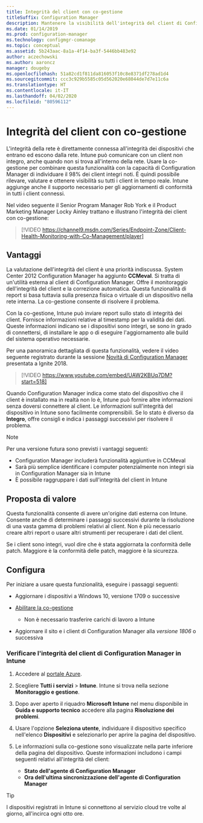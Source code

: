 ```yaml
---
title: Integrità del client con co-gestione
titleSuffix: Configuration Manager
description: Mantenere la visibilità dell'integrità del client di Configuration Manager da Intune nel portale di Azure
ms.date: 01/14/2019
ms.prod: configuration-manager
ms.technology: configmgr-comanage
ms.topic: conceptual
ms.assetid: 5b243aac-8a1a-4f14-ba3f-5446bb483e92
author: aczechowski
ms.author: aaroncz
manager: dougeby
ms.openlocfilehash: 51a82cd1f811da816053f10c8e8371df278ad1d4
ms.sourcegitcommit: ccc3c929b5585c05d562020e68044de7d7e11c6a
ms.translationtype: HT
ms.contentlocale: it-IT
ms.lasthandoff: 04/02/2020
ms.locfileid: "80596112"
---
```

# <a name="client-health-with-co-management"></a>Integrità del client con co-gestione

L'integrità della rete è direttamente connessa all'integrità dei dispositivi che entrano ed escono dalla rete. Intune può comunicare con un client non integro, anche quando non si trova all'interno della rete. Usare la co-gestione per combinare questa funzionalità con la capacità di Configuration Manager di individuare il 98% dei client integri noti. È quindi possibile rilevare, valutare e ottenere visibilità su tutti i client in tempo reale. Intune aggiunge anche il supporto necessario per gli aggiornamenti di conformità in tutti i client connessi.

Nel video seguente il Senior Program Manager Rob York e il Product Marketing Manager Locky Ainley trattano e illustrano l'integrità dei client con co-gestione:

> [!VIDEO https://channel9.msdn.com/Series/Endpoint-Zone/Client-Health-Monitoring-with-Co-Management/player]



## <a name="benefits"></a>Vantaggi

La valutazione dell'integrità del client è una priorità indiscussa. System Center 2012 Configuration Manager ha aggiunto **CCMeval**. Si tratta di un'utilità esterna al client di Configuration Manager. Offre il monitoraggio dell'integrità del client e la correzione automatica. Questa funzionalità di report si basa tuttavia sulla presenza fisica o virtuale di un dispositivo nella rete interna. La co-gestione consente di risolvere il problema.

Con la co-gestione, Intune può inviare report sullo stato di integrità dei client. Fornisce informazioni relative al timestamp per la validità dei dati. Queste informazioni indicano se i dispositivi sono integri, se sono in grado di connettersi, di installare le app o di eseguire l'aggiornamento alle build del sistema operativo necessarie. 

Per una panoramica dettagliata di questa funzionalità, vedere il video seguente registrato durante la sessione [Novità di Configuration Manager](https://myignite.techcommunity.microsoft.com/sessions/64591) presentata a Ignite 2018.

> [!VIDEO https://www.youtube.com/embed/UAW2KBUq7DM?start=518]


Quando Configuration Manager indica come stato del dispositivo che il client è installato ma in realtà non lo è, Intune può fornire altre informazioni senza doversi connettere al client. Le informazioni sull'integrità del dispositivo in Intune sono facilmente comprensibili. Se lo stato è diverso da **Integro**, offre consigli e indica i passaggi successivi per risolvere il problema.

> [!Note]  
> Per una versione futura sono previsti i vantaggi seguenti:
> - Configuration Manager includerà funzionalità aggiuntive in CCMeval  
> - Sarà più semplice identificare i computer potenzialmente non integri sia in Configuration Manager sia in Intune  
> - È possibile raggruppare i dati sull'integrità del client in Intune  



## <a name="value-proposition"></a>Proposta di valore

Questa funzionalità consente di avere un'origine dati esterna con Intune. Consente anche di determinare i passaggi successivi durante la risoluzione di una vasta gamma di problemi relativi al client. Non è più necessario creare altri report o usare altri strumenti per recuperare i dati del client.

Se i client sono integri, vuol dire che è stata aggiornata la conformità delle patch. Maggiore è la conformità delle patch, maggiore è la sicurezza.



## <a name="configure"></a>Configura

Per iniziare a usare questa funzionalità, eseguire i passaggi seguenti:

- Aggiornare i dispositivi a Windows 10, versione 1709 o successive  

- [Abilitare la co-gestione](/sccm/comanage/how-to-enable)  
    - Non è necessario trasferire carichi di lavoro a Intune  

- Aggiornare il sito e i client di Configuration Manager alla *versione 1806* o successiva  


### <a name="review-configuration-manager-client-health-in-intune"></a>Verificare l'integrità del client di Configuration Manager in Intune

1. Accedere al [portale Azure](https://portal.azure.com/).  

2. Scegliere **Tutti i servizi** > **Intune**. Intune si trova nella sezione **Monitoraggio e gestione**.  

3. Dopo aver aperto il riquadro **Microsoft Intune** nel menu disponibile in **Guida e supporto tecnico** accedere alla pagina **Risoluzione dei problemi**.  

4. Usare l'opzione **Seleziona utente**, individuare il dispositivo specifico nell'elenco **Dispositivi** e selezionarlo per aprire la pagina del dispositivo.  

5. Le informazioni sulla co-gestione sono visualizzate nella parte inferiore della pagina del dispositivo. Queste informazioni includono i campi seguenti relativi all'integrità del client:  
    - **Stato dell'agente di Configuration Manager**  
    - **Ora dell'ultima sincronizzazione dell'agente di Configuration Manager**  

> [!Tip]  
> I dispositivi registrati in Intune si connettono al servizio cloud tre volte al giorno, all'incirca ogni otto ore. 
